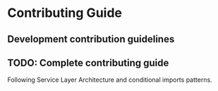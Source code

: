 # Contributing Guide
## Development contribution guidelines

## TODO: Complete contributing guide
Following Service Layer Architecture and conditional imports patterns.
